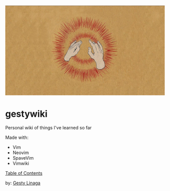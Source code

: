 ![gestywiki: Personal wiki of things I've learned so far](docs/gestywiki.png)
# gestywiki
Personal wiki of things I've learned so far

Made with:
* Vim
* Neovim
* SpaveVim
* Vimwiki

[Table of Contents](docs/index.wiki)

by: [Gesty Linaga](https://github.com/gestylinaga)
